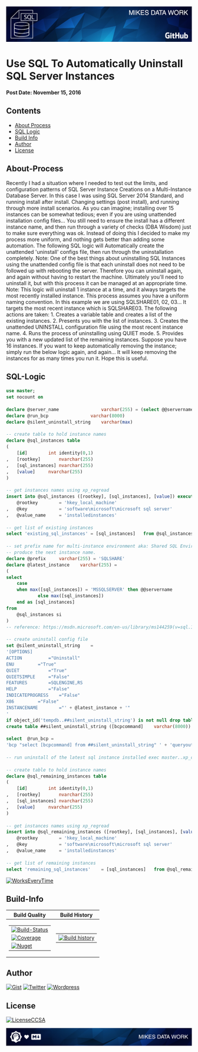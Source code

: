 ![MIKES DATA WORK GIT REPO](https://raw.githubusercontent.com/mikesdatawork/images/master/git_mikes_data_work_banner_01.png "Mikes Data Work")        

# Use SQL To Automatically Uninstall SQL Server Instances
**Post Date: November 15, 2016**        



## Contents    
- [About Process](##About-Process)  
- [SQL Logic](#SQL-Logic)  
- [Build Info](#Build-Info)  
- [Author](#Author)  
- [License](#License)       

## About-Process

<p>Recently I had a situation where I needed to test out the limits, and configuration patterns of SQL Server Instance Creations on a Multi-Instance Database Server. In this case I was using SQL Server 2014 Standard, and running install after install. Changing settings (post install), and running through more install scenarios.
As you can imagine; installing over 15 instances can be somewhat tedious; even if you are using unattended installation config files… You still need to ensure the install has a different instance name, and then run through a variety of checks (DBA Wisdom) just to make sure everything was ok.
Instead of doing this I decided to make my process more uniform, and nothing gets better than adding some automation.
The following SQL logic will Automatically create the unattended 'uninstall' configs file, then run through the uninstallation completely.
Note: One of the best things about uninstalling SQL Instances using the unattended config file is that each uninstall does not need to be followed up with rebooting the server. Therefore you can uninstall again, and again without having to restart the machine. Ultimately you'll need to uninstall it, but with this process it can be managed at an appropriate time.
Note: This logic will uninstall 1 instance at a time, and it always targets the most recently installed instance. This process assumes you have a uniform naming convention. In this example we are using SQLSHARE01, 02, 03… It targets the most recent instance which is SQLSHARE03. 
The following actions are taken:
1. Creates a variable table and creates a list of the existing instances.
2. Presents you with the list of instances.
3. Creates the unattended UNINSTALL configuration file using the most recent instance name.
4. Runs the process of uninstalling using QUIET mode.
5. Provides you with a new updated list of the remaining instances.
Suppose you have 16 instances. If you want to keep automatically removing the instance; simply run the below logic again, and again… It will keep removing the instances for as many times you run it.
Hope this is useful.</p>      


## SQL-Logic
```SQL
use master;
set nocount on
 
declare @server_name                varchar(255) = (select @@servername)
declare @run_bcp                varchar(8000) 
declare @silent_uninstall_string    varchar(max)
 
-- create table to hold instance names
declare @sql_instances table
(
    [id]        int identity(0,1)
,   [rootkey]       nvarchar(255)
,   [sql_instances] nvarchar(255)
,   [value]     nvarchar(255)
)
  
-- get instances names using xp_regread
insert into @sql_instances ([rootkey], [sql_instances], [value]) execute xp_regread
    @rootkey        = 'hkey_local_machine'
,   @key            = 'software\microsoft\microsoft sql server'
,   @value_name     = 'installedinstances'
 
-- get list of existing instances
select 'existing_sql_instances' = [sql_instances]   from @sql_instances
 
-- set prefix name for multi-instance environment aka: Shared SQL Environment "SQLSHARE"
-- produce the next instance name.
declare @prefix     varchar(255) = 'SQLSHARE'
declare @latest_instance    varchar(255) = 
(
select
    case
    when max([sql_instances]) = 'MSSQLSERVER' then @@servername
            else max([sql_instances])
    end as [sql_instances]
from
    @sql_instances si
)
-- reference: https://msdn.microsoft.com/en-us/library/ms144259(v=sql.120).aspx
 
-- create uninstall config file
set @silent_uninstall_string    =
'[OPTIONS]
ACTION          ="Uninstall"
ENU         ="True"
QUIET           ="True"
QUIETSIMPLE     ="False"
FEATURES        =SQLENGINE,RS
HELP            ="False"
INDICATEPROGRESS    ="False"
X86         ="False"
INSTANCENAME        ="' + @latest_instance + '"
'
if object_id('tempdb..##silent_uninstall_string') is not null drop table ##silent_uninstall_string
create table ##silent_uninstall_string ([bcpcommand]    varchar(8000)) insert into  ##silent_uninstall_string select @silent_uninstall_string
 
select  @run_bcp = 
'bcp "select [bcpcommand] from ##silent_uninstall_string" ' + 'queryout "e:\sql_silent_uninstall_config_file\unattended_uninstall_sql_2014_standard.ini" -c -t -T -S' + @server_name exec master..xp_cmdshell @run_bcp
 
-- run uninstall of the latest sql instance installed exec master..xp_cmdshell 'e:\sqlt1svgen1_dependencies\sql_server_2014\standard_x64\setup.exe /configurationfile=e:\sql_silent_uninstall_config_file\unattended_uninstall_sql_2014_standard.ini'
 
-- create table to hold instance names
declare @sql_remaining_instances table
(
    [id]        int identity(0,1)
,   [rootkey]       nvarchar(255)
,   [sql_instances] nvarchar(255)
,   [value]     nvarchar(255)
)
  
-- get instances names using xp_regread
insert into @sql_remaining_instances ([rootkey], [sql_instances], [value]) execute xp_regread
    @rootkey        = 'hkey_local_machine'
,   @key            = 'software\microsoft\microsoft sql server'
,   @value_name     = 'installedinstances'
 
-- get list of remaining instances
select 'remaining_sql_instances'    = [sql_instances]   from @sql_remaining_instances
```


[![WorksEveryTime](https://forthebadge.com/images/badges/60-percent-of-the-time-works-every-time.svg)](https://shitday.de/)

## Build-Info

| Build Quality | Build History |
|--|--|
|<table><tr><td>[![Build-Status](https://ci.appveyor.com/api/projects/status/pjxh5g91jpbh7t84?svg?style=flat-square)](#)</td></tr><tr><td>[![Coverage](https://coveralls.io/repos/github/tygerbytes/ResourceFitness/badge.svg?style=flat-square)](#)</td></tr><tr><td>[![Nuget](https://img.shields.io/nuget/v/TW.Resfit.Core.svg?style=flat-square)](#)</td></tr></table>|<table><tr><td>[![Build history](https://buildstats.info/appveyor/chart/tygerbytes/resourcefitness)](#)</td></tr></table>|

## Author

[![Gist](https://img.shields.io/badge/Gist-MikesDataWork-<COLOR>.svg)](https://gist.github.com/mikesdatawork)
[![Twitter](https://img.shields.io/badge/Twitter-MikesDataWork-<COLOR>.svg)](https://twitter.com/mikesdatawork)
[![Wordpress](https://img.shields.io/badge/Wordpress-MikesDataWork-<COLOR>.svg)](https://mikesdatawork.wordpress.com/)

     
## License
[![LicenseCCSA](https://img.shields.io/badge/License-CreativeCommonsSA-<COLOR>.svg)](https://creativecommons.org/share-your-work/licensing-types-examples/)

![Mikes Data Work](https://raw.githubusercontent.com/mikesdatawork/images/master/git_mikes_data_work_banner_02.png "Mikes Data Work")


